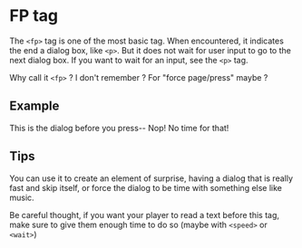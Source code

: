 # FP tag

The `<fp>` tag is one of the most basic tag.
When encountered, it indicates the end a dialog box, like `<p>`.
But it does not wait for user input to go to the next dialog box.
If you want to wait for an input, see the `<p>` tag.

Why call it `<fp>` ? I don't remember ?
For "force page/press" maybe ?

## Example

This is the dialog before you press--<fp>
Nop! No time for that!<p>

## Tips

You can use it to create an element of surprise,
having a dialog that is really fast and skip itself,
or force the dialog to be time with something else like music.

Be careful thought,
if you want your player to read a text before this tag,
make sure to give them enough time to do so (maybe with `<speed>` or `<wait>`)
